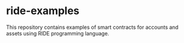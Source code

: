 # ride-examples
This repository contains examples of smart contracts for accounts and assets using RIDE programming language.
